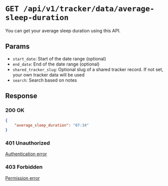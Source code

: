 # `GET /api/v1/tracker/data/average-sleep-duration`
You can get your average sleep duration using this API.


## Params

- `start_date`: Start of the date range (optional)
- `end_date`: End of the date range (optional)
- `shared_tracker_slug`: Optional slug of a shared tracker record. If not set, your own tracker data will be used
- `search`: Search based on notes

## Response

### 200 OK

```json
{
    "average_sleep_duration": "07:34"
}
```

### 401 Unauthorized
[Authentication error](../../_globals/authentication-errors.md)

### 403 Forbidden
[Permission error](../../_globals/permission-errors.md)
